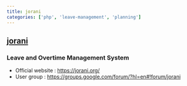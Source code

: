 ```yaml
---
title: jorani
categories: ['php', 'leave-management', 'planning']
---
```

## [jorani](https://github.com/bbalet/jorani)

### Leave and Overtime Management System


* Official website : https://jorani.org/
* User group : https://groups.google.com/forum/?hl=en#!forum/jorani
